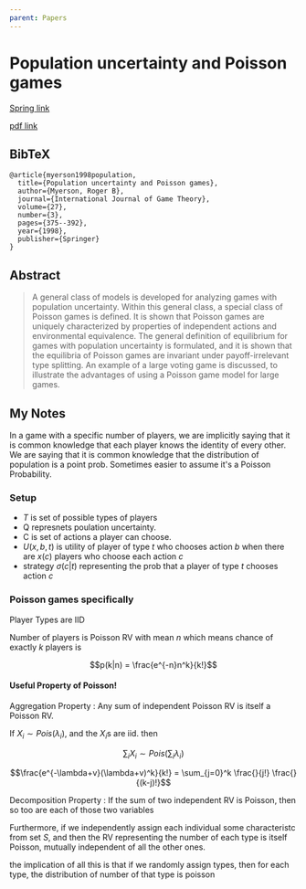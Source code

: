 ```yaml
---
parent: Papers
---
```


# Population uncertainty and Poisson games

[Spring link](https://link.springer.com/article/10.1007/s001820050079)

[pdf link](https://link.springer.com/content/pdf/10.1007/s001820050079.pdf)

## BibTeX
```
@article{myerson1998population,
  title={Population uncertainty and Poisson games},
  author={Myerson, Roger B},
  journal={International Journal of Game Theory},
  volume={27},
  number={3},
  pages={375--392},
  year={1998},
  publisher={Springer}
}
```

## Abstract

> A general class of models is developed for analyzing games with population uncertainty. Within this general class, a special class of Poisson games is defined. It is shown that Poisson games are uniquely characterized by properties of independent actions and environmental equivalence. The general definition of equilibrium for games with population uncertainty is formulated, and it is shown that the equilibria of Poisson games are invariant under payoff-irrelevant type splitting. An example of a large voting game is discussed, to illustrate the advantages of using a Poisson game model for large games.



## My Notes


In a game with a specific number of players, we are implicitly saying that it is common knowledge that each player knows the identity of every other.
We are saying that it is common knowledge that the distribution of population is a point prob.
Sometimes easier to assume it's a Poisson Probability.


### Setup

- $T$ is set of possible types of players
- Q represnets poulation uncertainty.
- C is set of actions a player can choose.
- $U(x,b,t)$ is utility of player of type $t$ who chooses action $b$ when there are $x(c)$ players who choose each action $c$
- strategy $\sigma(c|t)$ representing the prob that a player of type $t$ chooses action $c$
  

### Poisson games specifically

Player Types are IID

Number of players  is Poisson RV with mean $n$
which means chance of exactly $k$ players is 

$$p(k|n) = \frac{e^{-n}n^k}{k!}$$

#### Useful Property of Poisson!

Aggregation Property
: Any sum of independent Poisson RV is itself a Poisson RV.

If $X_i \sim Pois(\lambda_i)$, and the $X_i$s are iid. then

$$\sum_i X_i \sim Pois\left(\sum_i \lambda_i\right)$$

$$\frac{e^{-\lambda+v}(\lambda+v)^k}{k!} = \sum_{j=0}^k \frac{}{j!} \frac{}{(k-j)!}$$

Decomposition Property
: If the sum of two independent RV is Poisson, then so too are each of those two variables

Furthermore, if we independently assign each individual some characteristc from set $S$, and then the RV representing the number of each type
is itself Poisson, mutually independent of all the other ones.


the implication of all this is that if we randomly assign types, then for each type, the distribution of number of that type is poisson

